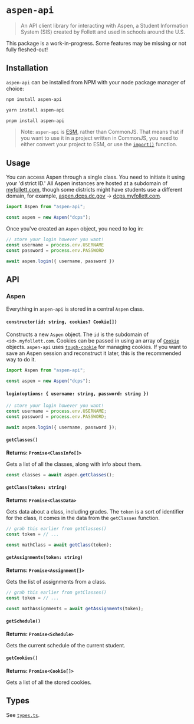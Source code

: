 # `aspen-api`

> An API client library for interacting with Aspen, a Student Information System (SIS) created by Follett and used in schools around the U.S.

This package is a work-in-progress. Some features may be missing or not fully fleshed-out!

## Installation

`aspen-api` can be installed from NPM with your node package manager of choice:

```sh
npm install aspen-api
```

```sh
yarn install aspen-api
```

```sh
pnpm install aspen-api
```

> Note: `aspen-api` is [ESM](https://developer.mozilla.org/en-US/docs/Web/JavaScript/Guide/Modules), rather than CommonJS. That means that if you want to use it in a project written in CommonJS, you need to either convert your project to ESM, or use the [`import()`](https://developer.mozilla.org/en-US/docs/Web/JavaScript/Reference/Operators/import) function.

## Usage

You can access Aspen through a single class. You need to initiate it using your 'district ID.' All Aspen instances are hosted at a subdomain of [myfollett.com](https://myfollett.com), though some districts might  have students use a different domain, for example, [aspen.dcps.dc.gov](https://aspen.dcps.dc.gov) -> [dcps.myfollett.com](https://dcps.myfollett.com).

```ts
import Aspen from "aspen-api";

const aspen = new Aspen("dcps");
```

Once you've created an `Aspen` object, you need to log in:

```ts
// store your login however you want!
const username = process.env.USERNAME
const password = process.env.PASSWORD

await aspen.login({ username, password })
```

## API

### Aspen

Everything in `aspen-api` is stored in a central `Aspen` class.

#### `constructor(id: string, cookies? Cookie[])`

Constructs a new `Aspen` object. The `id` is the subdomain of `<id>.myfollett.com`. Cookies can be passed in using an array of [`Cookie`](https://github.com/salesforce/tough-cookie#cookie) objects. `aspen-api` uses [`tough-cookie`](https://www.npmjs.com/package/tough-cookie) for managing cookies. If you want to save an Aspen session and reconstruct it later, this is the recommended way to do it.

```ts
import Aspen from "aspen-api";

const aspen = new Aspen("dcps");
```

#### `login(options: { username: string, password: string })`

```ts
// store your login however you want!
const username = process.env.USERNAME;
const password = process.env.PASSWORD;

await aspen.login({ username, password });
```

#### `getClasses()`

**Returns: `Promise<ClassInfo[]>`**

Gets a list of all the classes, along with info about them.

```ts
const classes = await aspen.getClasses();
```

#### `getClass(token: string)`

**Returns: `Promise<ClassData>`**

Gets data about a class, including grades. The `token` is a sort of identifier for the class, it comes in the data from the `getClasses` function.

```ts
// grab this earlier from getClasses()
const token = // ...

const mathClass = await getClass(token);
```

#### `getAssignments(token: string)`

**Returns: `Promise<Assignment[]>`**

Gets the list of assignments from a class.

```ts
// grab this earlier from getClasses()
const token = // ...

const mathAssignments = await getAssignments(token);
```

#### `getSchedule()`

**Returns: `Promise<Schedule>`**

Gets the current schedule of the current student.

#### `getCookies()`

**Returns: `Promise<Cookie[]>`**

Gets a list of all the stored cookies.

## Types

See [`types.ts`](https://github.com/gusruben/aspen-api/blob/main/src/types.ts).
